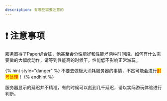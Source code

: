 ```yaml
---
description: 有哪些需要注意的
---
```


# ❗ 注意事项

服务器得了Paper综合征，他甚至会分性能好和性能坏两种时间段。如何有什么需要做的大幅度动作，请等到性能高的时候干，性能低不影响正常游玩。

{% hint style="danger" %}
不要去做极大消耗服务器的事情，不然可能会进行<mark style="color:red;">封号处理</mark>！
{% endhint %}



服务器显示的延迟并不精准，有的时候可以彪到几千延迟，请以实际游玩体验进行判断。
